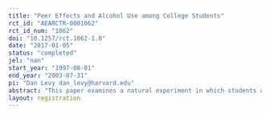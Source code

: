 ```yaml
---
title: "Peer Effects and Alcohol Use among College Students"
rct_id: "AEARCTR-0001062"
rct_id_num: "1062"
doi: "10.1257/rct.1062-1.0"
date: "2017-01-05"
status: "completed"
jel: "nan"
start_year: "1997-08-01"
end_year: "2003-07-31"
pi: "Dan Levy dan_levy@harvard.edu"
abstract: "This paper examines a natural experiment in which students at a large state university were randomly assigned roommates through a lottery system. We find that on average, males assigned to roommates who reported drinking in the year prior to entering college had one quarter-point lower GPA than those assigned to non-drinking roommates. The 10th percentile of their college GPA is half a point lower than among males assigned non-drinking roommates. For males who themselves drank frequently prior to college, assignment to a roommate who drank frequently prior to college reduces GPA by two-thirds of a point. Since students who drink frequently are particularly influenced by frequent-drinking roommates, substance-free housing programs could potentially lower average GPA by segregating drinkers. The effect of initial assignment to a drinking roommate persists and possibly even grows over time. In contrast, students' college GPA is not influenced by roommates' high school grades, admission test scores, or family background. Females' GPAs are not affected by roommates' drinking prior to college. Overall, these findings are more consistent with models in which peers change preferences than models in which they change endowments."
layout: registration
---
```


